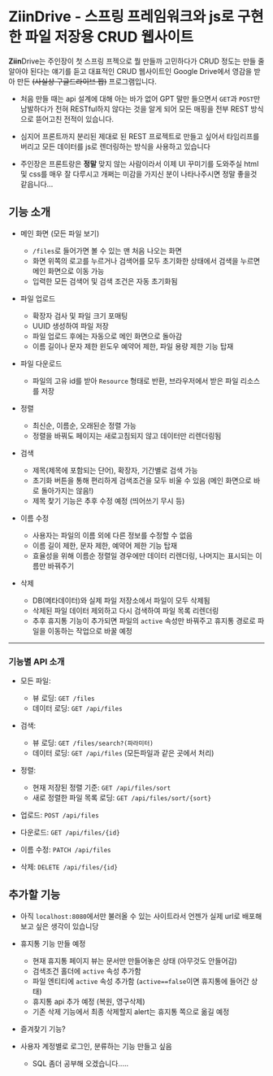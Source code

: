 # **Ziin**Drive - 스프링 프레임워크와 js로 구현한 파일 저장용 CRUD 웹사이트

**Ziin**Drive는 주인장이 첫 스프링 프젝으로 뭘 만들까 고민하다가 CRUD 정도는 만들 줄 알아야 된다는 얘기를 듣고 대표적인 CRUD 웹사이트인 Google Drive에서 영감을 받아 만든 ~~(사실상 구글드라이브 짭)~~ 프로그램입니다.

-   처음 만들 때는 api 설계에 대해 아는 바가 없어 GPT 말만 들으면서 `GET`과 `POST`만 남발하다가 전혀 RESTful하지 않다는 것을 알게 되어 모든 매핑을 전부 REST 방식으로 뜯어고친 전적이 있습니다.

-   심지어 프론트까지 분리된 제대로 된 REST 프로젝트로 만들고 싶어서 타임리프를 버리고 모든 데이터를 js로 렌더링하는 방식을 사용하고 있습니다

-   주인장은 프론트랑은 **정말** 맞지 않는 사람이라서 이제 UI 꾸미기를 도와주실 html 및 css를 매우 잘 다루시고 개쩌는 미감을 가지신 분이 나타나주시면 정말 좋을것 같읍니다...

## 기능 소개

-   메인 화면 (모든 파일 보기)

    -   `/files`로 들어가면 볼 수 있는 맨 처음 나오는 화면
    -   화면 위쪽의 로고를 누르거나 검색어를 모두 초기화한 상태에서 검색을 누르면 메인 화면으로 이동 가능
    -   입력한 모든 검색어 및 검색 조건은 자동 초기화됨

-   파일 업로드

    -   확장자 검사 및 파일 크기 포매팅
    -   UUID 생성하여 파일 저장
    -   파일 업로드 후에는 자동으로 메인 화면으로 돌아감
    -   이름 길이나 문자 제한 윈도우 예약어 제한, 파일 용량 제한 기능 탑재

-   파일 다운로드

    -   파일의 고유 id를 받아 `Resource` 형태로 반환, 브라우저에서 받은 파일 리소스를 저장

-   정렬

    -   최신순, 이름순, 오래된순 정렬 가능
    -   정렬을 바꿔도 페이지는 새로고침되지 않고 데이터만 리렌더링됨

-   검색

    -   제목(제목에 포함되는 단어), 확장자, 기간별로 검색 가능
    -   초기화 버튼을 통해 편리하게 검색조건을 모두 비울 수 있음 (메인 화면으로 바로 돌아가지는 않음!)
    -   제목 찾기 기능은 추후 수정 예정 (띄어쓰기 무시 등)

-   이름 수정

    -   사용자는 파일의 이름 외에 다른 정보를 수정할 수 없음
    -   이름 길이 제한, 문자 제한, 예약어 제한 기능 탑재
    -   효율성을 위해 이름순 정렬일 경우에만 데이터 리렌더링, 나머지는 표시되는 이름만 바꿔주기

-   삭제

    -   DB(메타데이터)와 실제 파일 저장소에서 파일이 모두 삭제됨
    -   삭제된 파일 데이터 제외하고 다시 검색하여 파일 목록 리렌더링
    -   추후 휴지통 기능이 추가되면 파일의 `active` 속성만 바꿔주고 휴지통 경로로 파일을 이동하는 작업으로 바꿀 예정

---

### 기능별 API 소개

-   모든 파일:

    -   뷰 로딩: `GET /files`
    -   데이터 로딩: `GET /api/files`

-   검색:

    -   뷰 로딩: `GET /files/search?(파라미터)`
    -   데이터 로딩: `GET /api/files` (모든파일과 같은 곳에서 처리)

-   정렬:

    -   현재 저장된 정렬 기준: `GET /api/files/sort`
    -   새로 정렬한 파일 목록 로딩: `GET /api/files/sort/{sort}`

-   업로드: `POST /api/files`

-   다운로드: `GET /api/files/{id}`

-   이름 수정: `PATCH /api/files`

-   삭제: `DELETE /api/files/{id}`

## 추가할 기능

-   아직 `localhost:8080`에서만 불러올 수 있는 사이트라서 언젠가 실제 url로 배포해보고 싶은 생각이 있습니당

-   휴지통 기능 만들 예정

    -   현재 휴지통 페이지 뷰는 문서만 만들어놓은 상태 (아무것도 안들어감)
    -   검색조건 홀더에 `active` 속성 추가함
    -   파일 엔티티에 `active` 속성 추가함 (`active==false`이면 휴지통에 들어간 상태)
    -   휴지통 api 추가 예정 (복원, 영구삭제)
    -   기존 삭제 기능에서 최종 삭제할지 alert는 휴지통 쪽으로 옮길 예정

-   즐겨찾기 기능?

-   사용자 계정별로 로그인, 분류하는 기능 만들고 싶음
    -   SQL 좀더 공부해 오겠습니다.....
